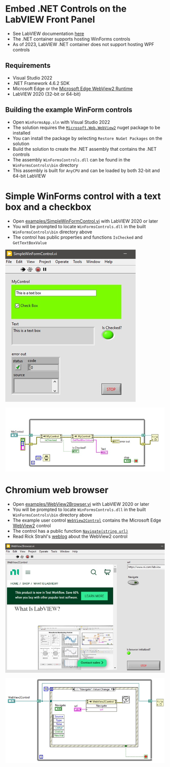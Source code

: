 <h1>Embed .NET Controls on the LabVIEW Front Panel</h1>

- See LabVIEW documentation [here](https://forums.ni.com/t5/Developer-Center-Resources/Embedding-Hosting-NET-UI-Controls-on-a-LabVIEW-Front-Panel/ta-p/3523293)
- The .NET container supports hosting WinForms controls
- As of 2023, LabVIEW .NET container does not support hosting WPF controls

<h2>Requirements</h2>

- Visual Studio 2022
- .NET Framework 4.6.2 SDK
- Microsoft Edge or the [Microsoft Edge WebView2 Runtime](https://developer.microsoft.com/en-us/microsoft-edge/webview2/#download-section)
- LabVIEW 2020 (32-bit or 64-bit)

<h2>Building the example WinForm controls</h2>

- Open `WinFormsApp.sln` with Visual Studio 2022
- The solution requires the [`Microsoft.Web.WebView2`](https://www.nuget.org/packages/Microsoft.Web.WebView2/1.0.1418.22) nuget package to be installed
- You can install the package by selecting `Restore NuGet Packages` on the solution
- Build the solution to create the .NET assembly that contains the .NET controls
- The assembly `WinFormsControls.dll` can be found in the `WinFormsControls\bin` directory
- This assembly is built for `AnyCPU` and can be loaded by both 32-bit and 64-bit LabVIEW

<h1>Simple WinForms control with a text box and a checkbox</h1>

- Open [examples/SimpleWinFormControl.vi](https://github.com/mhadikus/winforms-controls/blob/main/examples/SimpleWinFormControl.vi) with LabVIEW 2020 or later
- You will be prompted to locate `WinFormsControls.dll` in the built `WinFormsControls\bin` directory above
- The control has public properties and functions `IsChecked` and `GetTextBoxValue`

![image](SimpleWinFormControl-FP.jpg)

![image](SimpleWinFormControl-BD.jpg)

<h1>Chromium web browser</h1>

- Open [examples/WebView2Browser.vi](https://github.com/mhadikus/winforms-controls/blob/main/examples/WebView2Browser.vi) with LabVIEW 2020 or later
- You will be prompted to locate `WinFormsControls.dll` in the built `WinFormsControls\bin` directory above
- The example user control [`WebView2Control`](https://github.com/mhadikus/winforms-controls/blob/main/WinFormsControls/WebView2Control.Designer.cs) contains the Microsoft Edge [WebView2](https://learn.microsoft.com/en-us/microsoft-edge/webview2) control
- The control has a public function [`Navigate(string url)`](https://github.com/mhadikus/winforms-controls/blob/main/WinFormsControls/WebView2Control.cs#L19)
- Read Rick Strahl's [weblog](https://weblog.west-wind.com/posts/2021/Jan/14/Taking-the-new-Chromium-WebView2-Control-for-a-Spin-in-NET-Part-1) about the WebView2 control

![image](WebView2Control-FP.jpg)

![image](WebView2Control-BD.jpg)